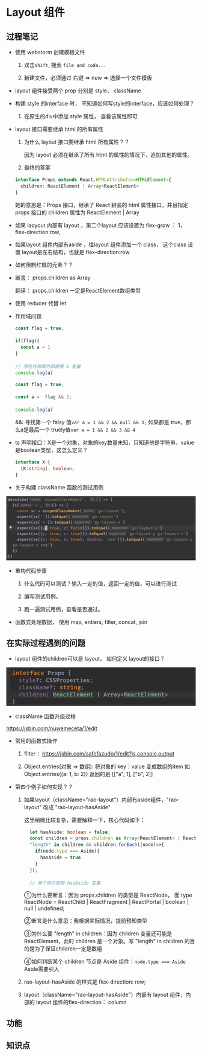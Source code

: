# Layout 组件


## 过程笔记

- 使用 webstorm 创建模板文件

  1. 双击`shift`, 搜索 `file and code...`
  
  2. 新建文件，必须通过 右键 => new => 选择一个文件模板

- layout 组件接受两个 prop 分别是 style， className

- 构建 style 的interface 时， 不知道如何写style的interface，应该如何处理？

  1. 在原生的div中添加 style 属性， 查看该属性即可

- layout 接口需要继承 html 的所有属性

  1. 为什么 layout 接口要继承 html 所有属性？？ 
  
     因为 layout 必须在继承了所有 html 的属性的情况下，追加其他的属性。
     
  2. 最终的答案
  
  ```typescript
  interface Props extends React.HTMLAttributes<HTMLElement>{
    children: ReactElement | Array<ReactElement>
  }
  ```
  
  她的意思是：Props 接口，继承了 React 封装的 html 属性接口，并且指定 props 接口的 children 属性为 ReactElement | Array<ReactElement>

- 如果 laoyout 内部有 layout ，第二个layout 应该设置为 flex-grow ： 1，flex-direction:row, 

- 如果layout 组件内部有aside ，往layout 组件添加一个 class， 这个class 设置 layout是左右结构，也就是 flex-direction:row

- 如何限制红框的元素？？

- 断言： props.children as Array<ReactElement> 

  翻译： props.children 一定是ReactElement数组类型 

- 使用 reducer 代替 let 

- 作用域问题
  
    ```javascript
    const flag = true;
  
    if(flag){
      const a = 1
    }
  
    // 想在作用域外部使用 a 变量
    console.log(a)
    ```
    
    ```javascript
    const flag = true;

    const a =  flag && 1;
        
    console.log(a)

    ```
    
    &&: 寻找第一个 falsy 值`var a = 1 && 2 && null && 3;`
    如果都是 true，那么a是最后一个 truely值`var a = 1 && 2 && 3 && 4`
    
    
- ts 声明接口：X是一个对象，对象的key数量未知，只知道他是字符串，value是boolean类型，这怎么定义？

   ```typescript
   interface X {
     [K:string]: boolean;
   }

   ```
   
- 关于构建 className 函数的测试用例

![](https://raw.githubusercontent.com/wojiaofengzhongzhuifeng/image-host/master/img/20190608150446.png)

- 重构代码步骤

  1. 什么代码可以测试？输入一定的值，返回一定的值，可以进行测试
  
  2. 编写测试用例。
  
  3. 跑一遍测试用例，查看是否通过。
  
- 函数式处理数据， 使用 map, entiers, filter, concat, join

## 在实际过程遇到的问题

- layout 组件的children可以是 layout， 如何定义 layout的接口？

![](https://raw.githubusercontent.com/wojiaofengzhongzhuifeng/image-host/master/img/20190608165705.png)

- className 函数升级过程

https://jsbin.com/nuwemeceta/1/edit


  
- 常用的函数式操作
  
    1. filter： https://jsbin.com/safefazudo/1/edit?js,console,output
    
    2. Object.entries(对象 => 数组): 将对象的 key：value 变成数组的item 如 Object.entries({a: 1, b: 2}) 返回的是 [["a", 1], ["b", 2]]
    
- 第四个例子如何实现？？

    1. 如果layout（className="rao-layout"）内部有aside组件，"rao-layout" 改成 "rao-layout-hasAside" 
    
       这里稍微比较复杂，需要解释一下，核心代码如下：
       
       ```typescript
         let hasAside: boolean = false;
         const children = props.children as Array<ReactElement> | ReactElement;
         "length" in children && children.forEach((node)=>{
           if(node.type === Aside){
             hasAside = true
           }
         });
  
         // 某个地方使用 hasAside 变量

       ```
       
       ①为什么要断言：因为 props.children 的类型是 ReactNode， 而 type ReactNode = ReactChild | ReactFragment | ReactPortal | boolean | null | undefined;
       
       ②断言是什么意思：我根据实际情况，提前预知类型
       
       ③为什么要 "length" in children：因为 children 变量还可能是 ReactElement，此时 children 是一个对象。写 "length" in children 的目的是为了保证children一定是数组
       
       ④如何判断某个 children 节点是 Aside 组件：`node.type === Aside` Aside需要引入

    
    2.  rao-layout-hasAside 的样式是 flex-direction: row;
    
    3. layout（className="rao-layout-hasAside"）内部有 layout 组件，内部的 layout 组件的flex-direction： column



  
    
    

## 功能

## 知识点